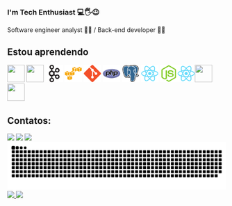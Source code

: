 ### I'm Tech Enthusiast 💻🖐😉
Software engineer analyst 👩‍🎓 / Back-end developer 👩‍💻

## Estou aprendendo
<img loading="lazy" src="https://cdn.jsdelivr.net/gh/devicons/devicon/icons/java/java-original.svg" width="40" height="40"/> <img loading="lazy" src="https://cdn.jsdelivr.net/gh/devicons/devicon/icons/linux/linux-original.svg" width="40" height="40"/> <img loading="lazy" src="https://github.com/devicons/devicon/blob/v2.15.1/icons/apachekafka/apachekafka-original.svg" width="40" height="40"/> <img loading="lazy" src="https://github.com/devicons/devicon/blob/v2.15.1/icons/amazonwebservices/amazonwebservices-original.svg" width="40" height="40"/> 
<img loading="lazy" src="https://github.com/devicons/devicon/blob/v2.15.1/icons/git/git-original.svg" width="40" height="40"/> <img loading="lazy" src="https://github.com/devicons/devicon/blob/v2.15.1/icons/php/php-original.svg" width="40" height="40"/> <img loading="lazy" src="https://github.com/devicons/devicon/blob/v2.15.1/icons/postgresql/postgresql-original.svg" width="40" height="40"/> <img loading="lazy" src="https://github.com/devicons/devicon/blob/v2.15.1/icons/react/react-original.svg" width="40" height="40"/> <img loading="lazy" src="https://github.com/devicons/devicon/blob/v2.15.1/icons/nodejs/nodejs-original.svg" width="40" height="40"/><img loading="lazy" src="https://github.com/devicons/devicon/blob/v2.15.1/icons/react/react-original.svg" width="40" height="40"/><img loading="lazy" src="https://upload.wikimedia.org/wikipedia/commons/7/79/Spring_Boot.svg" width="40" height="40"/> <img loading="lazy" src="https://cdn-icons-png.flaticon.com/512/174/174881.png" width="40" height="40"/>




## Contatos:
<div>
<a href="https://instagram.com/tuanybsantos_89" target="_blank"><img loading="lazy" src="https://img.shields.io/badge/-Instagram-%23E4405F?style=for-the-badge&logo=instagram&logoColor=white" target="_blank"></a>
<a href = "mailto:tuanybsantos@gmail.com"><img loading="lazy" src="https://img.shields.io/badge/Gmail-D14836?style=for-the-badge&logo=gmail&logoColor=white" target="_blank"></a>
<a href="https://www.linkedin.com/in/tuanybsantos" target="_blank"><img loading="lazy" src="https://img.shields.io/badge/-LinkedIn-%230077B5?style=for-the-badge&logo=linkedin&logoColor=white" target="_blank"></a>   
</div>
<img loading="lazy" src="https://raw.githubusercontent.com/Platane/snk/output/github-contribution-grid-snake.svg">

<div>
<a href="https://github.com/TuanySantos">
<img loading="lazy" height="180em" src="https://github-readme-stats.vercel.app/api/top-langs/?username=TuanySantos&layout=compact&langs_count=7&theme=dracula"/>
<img loading="lazy" height="180em" src="https://github-readme-stats.vercel.app/api?username=TuanySantos&show_icons=true&theme=dracula&include_all_commits=true&count_private=true"/>
</div>

<!--
**TuanySantos/TuanySantos** is a ✨ _special_ ✨ repository because its `README.md` (this file) appears on your GitHub profile.


Here are some ideas to get you started:

- 🔭 I’m currently working on ...
- 🌱 I’m currently learning ...
- 👯 I’m looking to collaborate on ...
- 🤔 I’m looking for help with ...
- 💬 Ask me about ...
- 📫 How to reach me: ...
- 😄 Pronouns: ...
- ⚡ Fun fact: ...
-->
